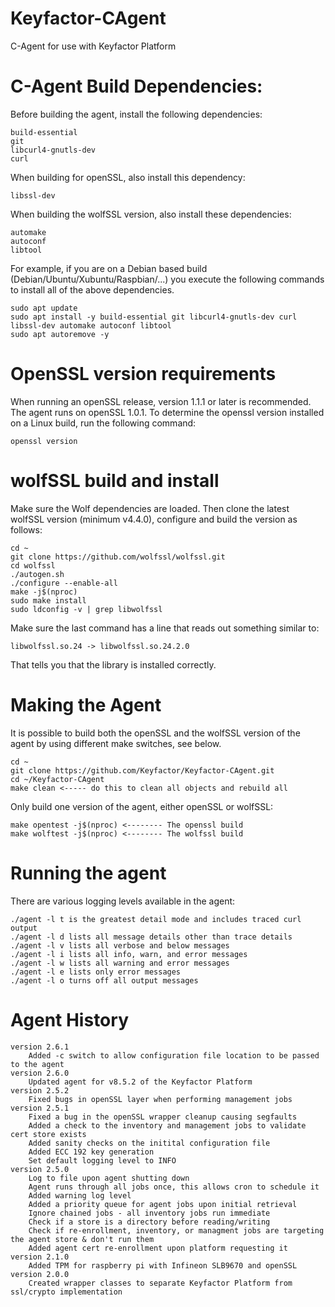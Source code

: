 # Keyfactor-CAgent
C-Agent for use with Keyfactor Platform

# C-Agent Build Dependencies:
Before building the agent, install the following dependencies:

	build-essential
	git
	libcurl4-gnutls-dev
	curl

When building for openSSL, also install this dependency:

	libssl-dev

When building the wolfSSL version, also install these dependencies:

	automake
	autoconf
	libtool

For example, if you are on a Debian based build (Debian/Ubuntu/Xubuntu/Raspbian/...) you execute the following commands to install all of the above dependencies.
	
	sudo apt update
	sudo apt install -y build-essential git libcurl4-gnutls-dev curl libssl-dev automake autoconf libtool
	sudo apt autoremove -y

# OpenSSL version requirements
When running an openSSL release, version 1.1.1 or later is recommended.  
The agent runs on openSSL 1.0.1.  To determine the openssl version installed on a Linux build, run the following command:

	openssl version

# wolfSSL build and install
Make sure the Wolf dependencies are loaded.  Then clone the latest wolfSSL version (minimum v4.4.0), configure and build the version as follows:

	cd ~
	git clone https://github.com/wolfssl/wolfssl.git
	cd wolfssl
	./autogen.sh
	./configure --enable-all
	make -j$(nproc)
	sudo make install
	sudo ldconfig -v | grep libwolfssl

Make sure the last command has a line that reads out something similar to:

	libwolfssl.so.24 -> libwolfssl.so.24.2.0

That tells you that the library is installed correctly.

# Making the Agent
It is possible to build both the openSSL and the wolfSSL version of the agent by using different make switches, see below.

	cd ~
	git clone https://github.com/Keyfactor/Keyfactor-CAgent.git
	cd ~/Keyfactor-CAgent
	make clean <----- do this to clean all objects and rebuild all

Only build one version of the agent, either openSSL or wolfSSL:

	make opentest -j$(nproc) <-------- The openssl build 
	make wolftest -j$(nproc) <-------- The wolfssl build 
	
# Running the agent
There are various logging levels available in the agent:

	./agent -l t is the greatest detail mode and includes traced curl output
	./agent -l d lists all message details other than trace details
	./agent -l v lists all verbose and below messages
	./agent -l i lists all info, warn, and error messages
	./agent -l w lists all warning and error messages
	./agent -l e lists only error messages
	./agent -l o turns off all output messages

# Agent History
	version 2.6.1
		Added -c switch to allow configuration file location to be passed to the agent
	version 2.6.0
		Updated agent for v8.5.2 of the Keyfactor Platform
	version 2.5.2
		Fixed bugs in openSSL layer when performing management jobs
	version 2.5.1 
		Fixed a bug in the openSSL wrapper cleanup causing segfaults
		Added a check to the inventory and management jobs to validate cert store exists
		Added sanity checks on the initital configuration file
		Added ECC 192 key generation
		Set default logging level to INFO
	version 2.5.0
		Log to file upon agent shutting down
		Agent runs through all jobs once, this allows cron to schedule it
		Added warning log level
		Added a priority queue for agent jobs upon initial retrieval
		Ignore chained jobs - all inventory jobs run immediate
		Check if a store is a directory before reading/writing
		Check if re-enrollment, inventory, or managment jobs are targeting the agent store & don't run them
		Added agent cert re-enrollment upon platform requesting it
	version 2.1.0
		Added TPM for raspberry pi with Infineon SLB9670 and openSSL
	version 2.0.0
		Created wrapper classes to separate Keyfactor Platform from ssl/crypto implementation
